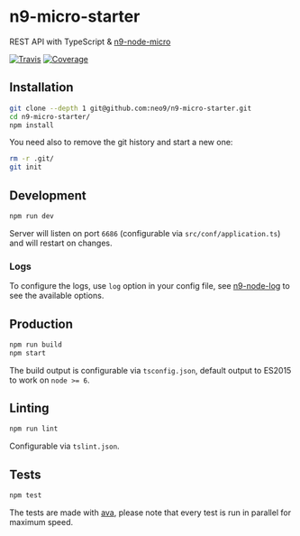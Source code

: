 # n9-micro-starter

REST API with TypeScript & [n9-node-micro](https://github.com/neo9/n9-node-micro)

[![Travis](https://img.shields.io/travis/neo9/n9-micro-starter/master.svg)](https://travis-ci.org/neo9/n9-micro-starter)
[![Coverage](https://img.shields.io/codecov/c/github/neo9/n9-micro-starter/master.svg)](https://codecov.io/gh/neo9/n9-micro-starter)

## Installation

```bash
git clone --depth 1 git@github.com:neo9/n9-micro-starter.git
cd n9-micro-starter/
npm install
```

You need also to remove the git history and start a new one:
```bash
rm -r .git/
git init
```

## Development

```bash
npm run dev
```

Server will listen on port `6686` (configurable via `src/conf/application.ts`) and will restart on changes.

### Logs

To configure the logs, use `log` option in your config file, see [n9-node-log](https://github.com/neo9/n9-node-log#log-level) to see the available options.

## Production

```bash
npm run build
npm start
```

The build output is configurable via `tsconfig.json`, default output to ES2015 to work on `node >= 6`.

## Linting

```bash
npm run lint
```

Configurable via `tslint.json`.

## Tests

```bash
npm test
```

The tests are made with [ava](https://github.com/avajs/ava), please note that every test is run in parallel for maximum speed.


